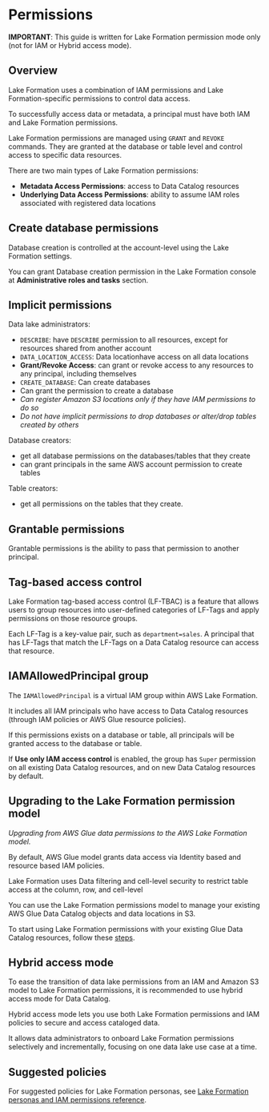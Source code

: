 # Permissions

**IMPORTANT**: This guide is written for Lake Formation permission mode only (not for IAM or Hybrid access mode).

## Overview

Lake Formation uses a combination of IAM permissions and Lake Formation-specific permissions to control data access.

To successfully access data or metadata, a principal must have both IAM and Lake Formation permissions.

Lake Formation permissions are managed using `GRANT` and `REVOKE` commands. They are granted at the database or table level and control access to specific data resources.

There are two main types of Lake Formation permissions:
- **Metadata Access Permissions**: access to Data Catalog resources
- **Underlying Data Access Permissions**: ability to assume IAM roles associated with registered data locations


## Create database permissions

Database creation is controlled at the account-level using the Lake Formation settings.

You can grant Database creation permission in the Lake Formation console at **Administrative roles and tasks** section.


## Implicit permissions

Data lake administrators:
- `DESCRIBE`: have `DESCRIBE` permission to all resources, except for resources shared from another account
- `DATA_LOCATION_ACCESS`: Data locationhave access on all data locations
- **Grant/Revoke Access**: can grant or revoke access to any resources to any principal, including themselves
- `CREATE_DATABASE`: Can create databases
- Can grant the permission to create a database
- *Can register Amazon S3 locations only if they have IAM permissions to do so*
- *Do not have implicit permissions to drop databases or alter/drop tables created by others*

Database creators:
- get all database permissions on the databases/tables that they create
- can grant principals in the same AWS account permission to create tables

Table creators:
- get all permissions on the tables that they create.


## Grantable permissions

Grantable permissions is the ability to pass that permission to another principal.


## Tag-based access control

Lake Formation tag-based access control (LF-TBAC) is a feature that allows users to group resources into user-defined categories of LF-Tags and apply permissions on those resource groups. 

Each LF-Tag is a key-value pair, such as `department=sales`. A principal that has LF-Tags that match the LF-Tags on a Data Catalog resource can access that resource. 


## IAMAllowedPrincipal group

The `IAMAllowedPrincipal` is a virtual IAM group within AWS Lake Formation.

It includes all IAM principals who have access to Data Catalog resources (through IAM policies or AWS Glue resource policies).

If this permissions exists on a database or table, all principals will be granted access to the database or table.

If **Use only IAM access control** is enabled, the group has `Super` permission on all existing Data Catalog resources, and on new Data Catalog resources by default.


## Upgrading to the Lake Formation permission model

*Upgrading from AWS Glue data permissions to the AWS Lake Formation model.*

By default, AWS Glue model grants data access via Identity based and resource based IAM policies.

Lake Formation uses Data filtering and cell-level security to restrict table access at the column, row, and cell-level

You can use the Lake Formation permissions model to manage your existing AWS Glue Data Catalog objects and data locations in S3.

To start using Lake Formation permissions with your existing Glue Data Catalog resources, follow these [steps](https://docs.aws.amazon.com/lake-formation/latest/dg/upgrade-glue-lake-formation.html#upgrade-glue-lake-formation-step1).


## Hybrid access mode

To ease the transition of data lake permissions from an IAM and Amazon S3 model to Lake Formation permissions, it is recommended to use hybrid access mode for Data Catalog.

Hybrid access mode lets you use both Lake Formation permissions and IAM policies to secure and access cataloged data.

It allows data administrators to onboard Lake Formation permissions selectively and incrementally, focusing on one data lake use case at a time.


## Suggested policies

For suggested policies for Lake Formation personas, see [Lake Formation personas and IAM permissions reference](https://docs.aws.amazon.com/lake-formation/latest/dg/permissions-reference.html).
